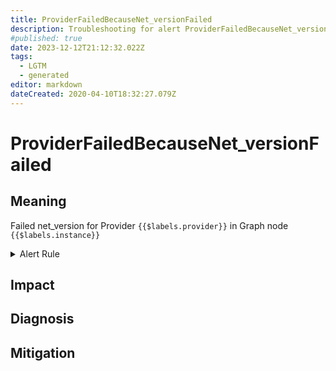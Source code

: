 ```yaml
---
title: ProviderFailedBecauseNet_versionFailed
description: Troubleshooting for alert ProviderFailedBecauseNet_versionFailed
#published: true
date: 2023-12-12T21:12:32.022Z
tags: 
  - LGTM
  - generated
editor: markdown
dateCreated: 2020-04-10T18:32:27.079Z
---
```


# ProviderFailedBecauseNet_versionFailed

## Meaning
[//]: # "Short paragraph that explains what the alert means"
Failed net_version for Provider `{{$labels.provider}}` in Graph node `{{$labels.instance}}`

<details>
  <summary>Alert Rule</summary>

{{% rule "graph-node/graph-node-internal.yml" "ProviderFailedBecauseNet_versionFailed" %}}

{{% comment %}}

```yaml
alert: ProviderFailedBecauseNet_versionFailed
expr: eth_rpc_status == 1
for: 0m
labels:
    severity: critical
annotations:
    summary: Provider failed because net_version failed (instance {{ $labels.instance }})
    description: |-
        Failed net_version for Provider `{{$labels.provider}}` in Graph node `{{$labels.instance}}`
          VALUE = {{ $value }}
          LABELS = {{ $labels }}
    runbook: https://github.com/srerun/prometheus-alerts/blob/main/content/runbooks/graph-node-internal/ProviderFailedBecauseNet_versionFailed.md

```

{{% /comment %}}

</details>


## Impact
[//]: # "What could / will happen if the alert is not addressed"



## Diagnosis
[//]: # "Steps to take to identify the cause of the problem"



## Mitigation
[//]: # "The steps necessary to resolve the alert"
